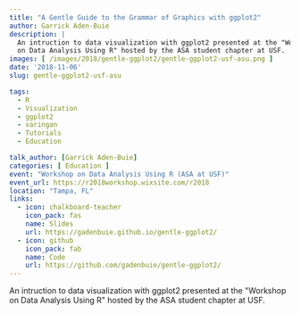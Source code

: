 ```yaml
---
title: "A Gentle Guide to the Grammar of Graphics with ggplot2"
author: Garrick Aden-Buie
description: |
  An intruction to data visualization with ggplot2 presented at the "Workshop
  on Data Analysis Using R" hosted by the ASA student chapter at USF.
images: [ /images/2018/gentle-ggplot2/gentle-ggplot2-usf-asu.png ]
date: '2018-11-06'
slug: gentle-ggplot2-usf-asu

tags:
  - R
  - Visualization
  - ggplot2
  - xaringan
  - Tutorials
  - Education

talk_author: [Garrick Aden-Buie]
categories: [ Education ]
event: "Workshop on Data Analysis Using R (ASA at USF)"
event_url: https://r2018workshop.wixsite.com/r2018
location: "Tampa, FL"
links:
  - icon: chalkboard-teacher
    icon_pack: fas
    name: Slides
    url: https://gadenbuie.github.io/gentle-ggplot2/
  - icon: github
    icon_pack: fab
    name: Code
    url: https://github.com/gadenbuie/gentle-ggplot2/
---
```


An intruction to data visualization with ggplot2 presented at the "Workshop
on Data Analysis Using R" hosted by the ASA student chapter at USF.